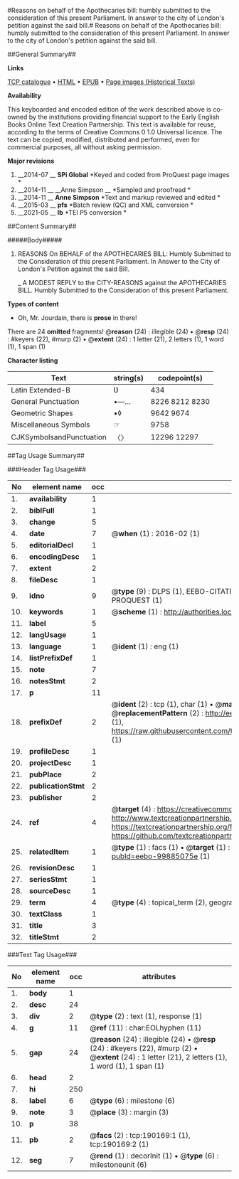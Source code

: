 #Reasons on behalf of the Apothecaries bill: humbly submitted to the consideration of this present Parliament. In answer to the city of London's petition against the said bill.#
Reasons on behalf of the Apothecaries bill: humbly submitted to the consideration of this present Parliament. In answer to the city of London's petition against the said bill.

##General Summary##

**Links**

[TCP catalogue](http://www.ota.ox.ac.uk/tcp/)  • 
[HTML](http://tei.it.ox.ac.uk/tcp/Texts-HTML/free/B28/B28804.html)  • 
[EPUB](http://tei.it.ox.ac.uk/tcp/Texts-EPUB/free/B28/B28804.epub) • 
[Page images (Historical Texts)](https://historicaltexts.jisc.ac.uk/eebo-99885075e)

**Availability**

This keyboarded and encoded edition of the work described above is co-owned by the
    institutions providing financial support to the Early English Books Online Text Creation
    Partnership. This text is available for reuse, according to the terms of  Creative Commons 0 1.0 Universal
    licence. The text can be copied, modified, distributed and performed, even for commercial
    purposes, all without asking permission.

**Major revisions**

1. __2014-07 __ __SPi Global__ *Keyed and coded from ProQuest page images *
1. __2014-11 __ __Anne Simpson __ *Sampled and proofread *
1. __2014-11 __ __Anne Simpson__ *Text and markup reviewed and edited *
1. __2015-03 __ __pfs__ *Batch review (QC) and XML conversion *
1. __2021-05 __ __lb__ *TEI P5 conversion *

##Content Summary##

#####Body#####

1. REASONS On BEHALF of the APOTHECARIES BILL: Humbly Submitted to the Consideration of this present Parliament. In Answer to the City of London's Petition against the said Bill.

    _ A MODEST REPLY to the CITY-REASONS against the APOTHECARIES BILL. Humbly Submitted to the Consideration of this present Parliament.

**Types of content**

  * Oh, Mr. Jourdain, there is **prose** in there!

There are 24 **omitted** fragments! 
 @__reason__ (24) : illegible (24)  •  @__resp__ (24) : #keyers (22), #murp (2)  •  @__extent__ (24) : 1 letter (21), 2 letters (1), 1 word (1), 1 span (1)

**Character listing**


|Text|string(s)|codepoint(s)|
|---|---|---|
|Latin Extended-B|Ʋ|434|
|General Punctuation|•—…|8226 8212 8230|
|Geometric Shapes|▪◊|9642 9674|
|Miscellaneous Symbols|☞|9758|
|CJKSymbolsandPunctuation|〈〉|12296 12297|

##Tag Usage Summary##

###Header Tag Usage###

|No|element name|occ|attributes|
|---|---|---|---|
|1.|__availability__|1||
|2.|__biblFull__|1||
|3.|__change__|5||
|4.|__date__|7| @__when__ (1) : 2016-02 (1)|
|5.|__editorialDecl__|1||
|6.|__encodingDesc__|1||
|7.|__extent__|2||
|8.|__fileDesc__|1||
|9.|__idno__|9| @__type__ (9) : DLPS (1), EEBO-CITATION (1), VID (1), EEBO-PROQUEST (1), STC (4), PROQUEST (1)|
|10.|__keywords__|1| @__scheme__ (1) : http://authorities.loc.gov/ (1)|
|11.|__label__|5||
|12.|__langUsage__|1||
|13.|__language__|1| @__ident__ (1) : eng (1)|
|14.|__listPrefixDef__|1||
|15.|__note__|7||
|16.|__notesStmt__|2||
|17.|__p__|11||
|18.|__prefixDef__|2| @__ident__ (2) : tcp (1), char (1)  •  @__matchPattern__ (2) : ([0-9\-]+):([0-9IVX]+) (1), (.+) (1)  •  @__replacementPattern__ (2) : http://eebo.chadwyck.com/downloadtiff?vid=$1&page=$2 (1), https://raw.githubusercontent.com/textcreationpartnership/Texts/master/tcpchars.xml#$1 (1)|
|19.|__profileDesc__|1||
|20.|__projectDesc__|1||
|21.|__pubPlace__|2||
|22.|__publicationStmt__|2||
|23.|__publisher__|2||
|24.|__ref__|4| @__target__ (4) : https://creativecommons.org/publicdomain/zero/1.0/ (1), http://www.textcreationpartnership.org/docs/. (1), https://textcreationpartnership.org/faq/#faq05 (1), https://github.com/textcreationpartnership (1)|
|25.|__relatedItem__|1| @__type__ (1) : facs (1)  •  @__target__ (1) : https://data.historicaltexts.jisc.ac.uk/view?pubId=eebo-99885075e (1)|
|26.|__revisionDesc__|1||
|27.|__seriesStmt__|1||
|28.|__sourceDesc__|1||
|29.|__term__|4| @__type__ (4) : topical_term (2), geographic_name (1), genre_form (1)|
|30.|__textClass__|1||
|31.|__title__|3||
|32.|__titleStmt__|2||


###Text Tag Usage###

|No|element name|occ|attributes|
|---|---|---|---|
|1.|__body__|1||
|2.|__desc__|24||
|3.|__div__|2| @__type__ (2) : text (1), response (1)|
|4.|__g__|11| @__ref__ (11) : char:EOLhyphen (11)|
|5.|__gap__|24| @__reason__ (24) : illegible (24)  •  @__resp__ (24) : #keyers (22), #murp (2)  •  @__extent__ (24) : 1 letter (21), 2 letters (1), 1 word (1), 1 span (1)|
|6.|__head__|2||
|7.|__hi__|250||
|8.|__label__|6| @__type__ (6) : milestone (6)|
|9.|__note__|3| @__place__ (3) : margin (3)|
|10.|__p__|38||
|11.|__pb__|2| @__facs__ (2) : tcp:190169:1 (1), tcp:190169:2 (1)|
|12.|__seg__|7| @__rend__ (1) : decorInit (1)  •  @__type__ (6) : milestoneunit (6)|
